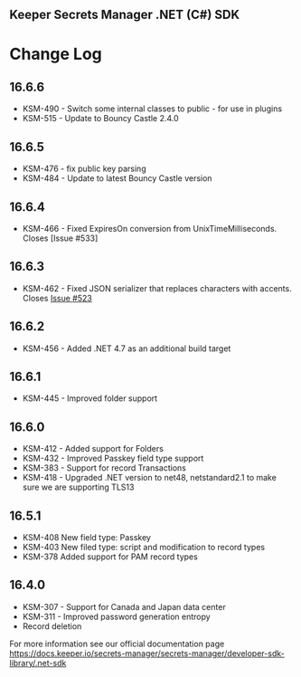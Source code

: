 ## Keeper Secrets Manager .NET (C#) SDK


# Change Log

## 16.6.6

* KSM-490 - Switch some internal classes to public - for use in plugins
* KSM-515 - Update to Bouncy Castle 2.4.0

## 16.6.5

* KSM-476 - fix public key parsing
* KSM-484 - Update to latest Bouncy Castle version

## 16.6.4

* KSM-466 - Fixed ExpiresOn conversion from UnixTimeMilliseconds. Closes [Issue #533]

## 16.6.3

* KSM-462 - Fixed JSON serializer that replaces characters with accents. Closes [Issue #523](https://github.com/Keeper-Security/secrets-manager/issues/523)

## 16.6.2

* KSM-456 - Added .NET 4.7 as an additional build target

## 16.6.1

* KSM-445 - Improved folder support

## 16.6.0

* KSM-412 - Added support for Folders
* KSM-432 - Improved Passkey field type support
* KSM-383 - Support for record Transactions
* KSM-418 - Upgraded .NET version to net48, netstandard2.1 to make sure we are supporting TLS13

## 16.5.1

* KSM-408 New field type: Passkey
* KSM-403 New filed type: script and modification to record types
* KSM-378 Added support for PAM record types

## 16.4.0

* KSM-307 - Support for Canada and Japan data center
* KSM-311 - Improved password generation entropy
* Record deletion

For more information see our official documentation page https://docs.keeper.io/secrets-manager/secrets-manager/developer-sdk-library/.net-sdk
